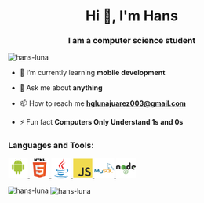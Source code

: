 <h1 align="center">Hi 👋, I'm Hans</h1>
<h3 align="center">I am a computer science student</h3>

<p align="left"> <img src="https://komarev.com/ghpvc/?username=hans-luna&label=Profile%20views&color=0e75b6&style=flat" alt="hans-luna" /> </p>

- 🌱 I’m currently learning **mobile development**

- 💬 Ask me about **anything**

- 📫 How to reach me **hglunajuarez003@gmail.com**

- ⚡ Fun fact **Computers Only Understand 1s and 0s**

<h3 align="left"></h3>
<p align="left">
</p>

<h3 align="left">Languages and Tools:</h3>
<p align="left"> <a href="https://developer.android.com" target="_blank" rel="noreferrer"> <img src="https://raw.githubusercontent.com/devicons/devicon/master/icons/android/android-original-wordmark.svg" alt="android" width="40" height="40"/> </a> <a href="https://www.w3.org/html/" target="_blank" rel="noreferrer"> <img src="https://raw.githubusercontent.com/devicons/devicon/master/icons/html5/html5-original-wordmark.svg" alt="html5" width="40" height="40"/> </a> <a href="https://www.java.com" target="_blank" rel="noreferrer"> <img src="https://raw.githubusercontent.com/devicons/devicon/master/icons/java/java-original.svg" alt="java" width="40" height="40"/> </a> <a href="https://developer.mozilla.org/en-US/docs/Web/JavaScript" target="_blank" rel="noreferrer"> <img src="https://raw.githubusercontent.com/devicons/devicon/master/icons/javascript/javascript-original.svg" alt="javascript" width="40" height="40"/> </a> <a href="https://www.mysql.com/" target="_blank" rel="noreferrer"> <img src="https://raw.githubusercontent.com/devicons/devicon/master/icons/mysql/mysql-original-wordmark.svg" alt="mysql" width="40" height="40"/> </a> <a href="https://nodejs.org" target="_blank" rel="noreferrer"> <img src="https://raw.githubusercontent.com/devicons/devicon/master/icons/nodejs/nodejs-original-wordmark.svg" alt="nodejs" width="40" height="40"/> </a> </p>

<p><img align="left" src="https://github-readme-stats.vercel.app/api/top-langs?username=hans-luna&show_icons=true&locale=en&layout=compact" alt="hans-luna" /></p>

<p>&nbsp;<img align="center" src="https://github-readme-stats.vercel.app/api?username=hans-luna&show_icons=true&locale=en" alt="hans-luna" /></p>


